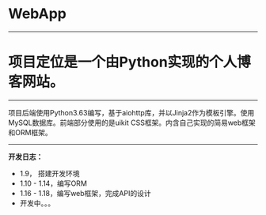 ﻿# WebApp

---

# 项目定位是一个由Python实现的个人博客网站。

---

项目后端使用Python3.63编写，基于aiohttp库，并以Jinja2作为模板引擎。使用MySQL数据库。前端部分使用的是uikit CSS框架。内含自己实现的简易web框架和ORM框架。

---

**开发日志：**

- 1.9， 搭建开发环境
- 1.10 - 1.14，编写ORM
- 1.16 - 1.18，编写web框架，完成API的设计
- 开发中。。。
